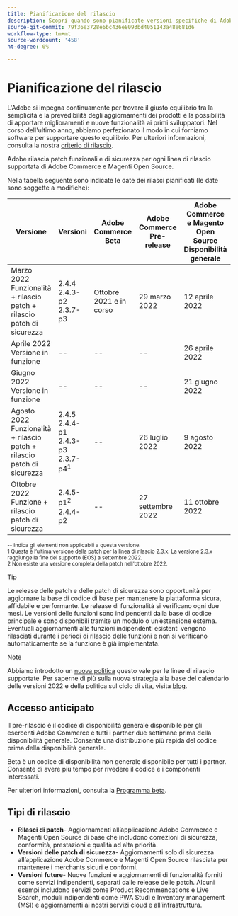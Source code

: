```yaml
---
title: Pianificazione del rilascio
description: Scopri quando sono pianificate versioni specifiche di Adobe Commerce per la versione beta, pre-release e la disponibilità generale.
source-git-commit: 79f36e3728e6bc436e8093bd4051143a48e681d6
workflow-type: tm+mt
source-wordcount: '458'
ht-degree: 0%

---
```



# Pianificazione del rilascio

L&#39;Adobe si impegna continuamente per trovare il giusto equilibrio tra la semplicità e la prevedibilità degli aggiornamenti dei prodotti e la possibilità di apportare miglioramenti e nuove funzionalità ai primi sviluppatori. Nel corso dell&#39;ultimo anno, abbiamo perfezionato il modo in cui forniamo software per supportare questo equilibrio. Per ulteriori informazioni, consulta la nostra [criterio di rilascio](policy.md).

Adobe rilascia patch funzionali e di sicurezza per ogni linea di rilascio supportata di Adobe Commerce e Magenti Open Source.

Nella tabella seguente sono indicate le date dei rilasci pianificati (le date sono soggette a modifiche):

| Versione | Versioni | Adobe Commerce Beta | Adobe Commerce Pre-release | Adobe Commerce e Magento Open Source<br>Disponibilità generale |
|-----------------------------------------------------------------|-------------------------------------------------------|---------------------------|----------------------------------|---------------------------------------------------------------------|
| Marzo 2022<br>Funzionalità + rilascio patch + rilascio patch di sicurezza | 2.4.4<br>2.4.3-p2<br>2.3.7-p3 | Ottobre 2021 e in corso | 29 marzo 2022 | 12 aprile 2022 |
| Aprile 2022<br>Versione in funzione | \-\- | \-\- | \-\- | 26 aprile 2022 |
| Giugno 2022<br>Versione in funzione | \-\- | \-\- | \-\- | 21 giugno 2022 |
| Agosto 2022<br>Funzionalità + rilascio patch + rilascio patch di sicurezza | 2.4.5<br>2.4.4-p1<br>2.4.3-p3<br>2.3.7-p4<sup>1</sup> | \-\- | 26 luglio 2022 | 9 agosto 2022 |
| Ottobre 2022<br>Funzione + rilascio patch di sicurezza | 2.4.5-p1<sup>2</sup><br>2.4.4-p2 | \-\- | 27 settembre 2022 | 11 ottobre 2022 |

<sup>\-\- Indica gli elementi non applicabili a questa versione.</sup><br>
<sup>1 Questa è l’ultima versione della patch per la linea di rilascio 2.3.x. La versione 2.3.x raggiunge la fine del supporto (EOS) a settembre 2022.</sup><br>
<sup>2 Non esiste una versione completa della patch nell&#39;ottobre 2022.</sup><br>

>[!TIP]
>
>Le release delle patch e delle patch di sicurezza sono opportunità per aggiornare la base di codice di base per mantenere la piattaforma sicura, affidabile e performante. Le release di funzionalità si verificano ogni due mesi. Le versioni delle funzioni sono indipendenti dalla base di codice principale e sono disponibili tramite un modulo o un’estensione esterna. Eventuali aggiornamenti alle funzioni indipendenti esistenti vengono rilasciati durante i periodi di rilascio delle funzioni e non si verificano automaticamente se la funzione è già implementata.

>[!NOTE]
>
>Abbiamo introdotto un [nuova politica](https://www.adobe.com/content/dam/cc/en/legal/terms/enterprise/pdfs/Adobe-Commerce-Software-Lifecycle-Policy.pdf) questo vale per le linee di rilascio supportate. Per saperne di più sulla nuova strategia alla base del calendario delle versioni 2022 e della politica sul ciclo di vita, visita [blog](https://business.adobe.com/blog/how-to/accelerating-innovation-through-simplified-release-strategy).

## Accesso anticipato

Il pre-rilascio è il codice di disponibilità generale disponibile per gli esercenti Adobe Commerce e tutti i partner due settimane prima della disponibilità generale. Consente una distribuzione più rapida del codice prima della disponibilità generale.

Beta è un codice di disponibilità non generale disponibile per tutti i partner. Consente di avere più tempo per rivedere il codice e i componenti interessati.

Per ulteriori informazioni, consulta la [Programma beta](beta-program.md).

## Tipi di rilascio

- **Rilasci di patch**- Aggiornamenti all’applicazione Adobe Commerce e Magenti Open Source di base che includono correzioni di sicurezza, conformità, prestazioni e qualità ad alta priorità.
- **Versioni delle patch di sicurezza**- Aggiornamenti solo di sicurezza all’applicazione Adobe Commerce e Magenti Open Source rilasciata per mantenere i merchants sicuri e conformi.
- **Versioni future**- Nuove funzioni e aggiornamenti di funzionalità forniti come servizi indipendenti, separati dalle release delle patch. Alcuni esempi includono servizi come Product Recommendations e Live Search, moduli indipendenti come PWA Studi e Inventory management (MSI) e aggiornamenti ai nostri servizi cloud e all’infrastruttura.
